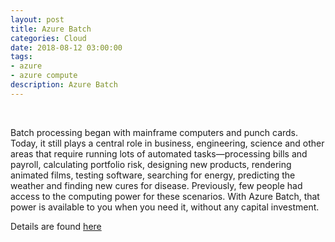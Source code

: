 ```yaml
---
layout: post
title: Azure Batch
categories: Cloud
date: 2018-08-12 03:00:00
tags:
- azure
- azure compute
description: Azure Batch 
---
```

<br/>

Batch processing began with mainframe computers and punch cards. Today, it still plays a central role in business, engineering, science and other areas that require running lots of automated tasks—processing bills and payroll, calculating portfolio risk, designing new products, rendering animated films, testing software, searching for energy, predicting the weather and finding new cures for disease. Previously, few people had access to the computing power for these scenarios. With Azure Batch, that power is available to you when you need it, without any capital investment.            

Details are found [here](https://azure.microsoft.com/en-in/services/batch/)


         
